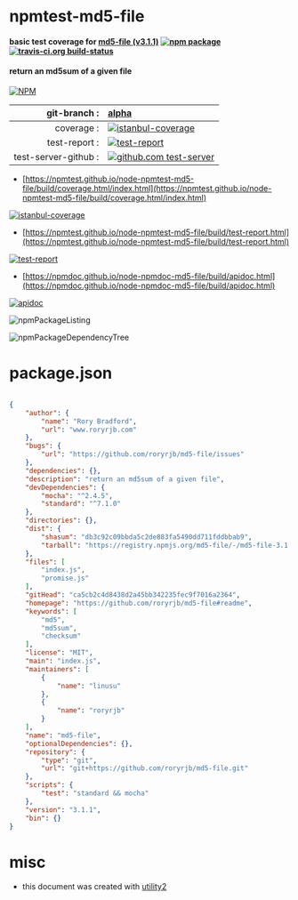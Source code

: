 # npmtest-md5-file

#### basic test coverage for  [md5-file (v3.1.1)](https://github.com/roryrjb/md5-file#readme)  [![npm package](https://img.shields.io/npm/v/npmtest-md5-file.svg?style=flat-square)](https://www.npmjs.org/package/npmtest-md5-file) [![travis-ci.org build-status](https://api.travis-ci.org/npmtest/node-npmtest-md5-file.svg)](https://travis-ci.org/npmtest/node-npmtest-md5-file)

#### return an md5sum of a given file

[![NPM](https://nodei.co/npm/md5-file.png?downloads=true&downloadRank=true&stars=true)](https://www.npmjs.com/package/md5-file)

| git-branch : | [alpha](https://github.com/npmtest/node-npmtest-md5-file/tree/alpha)|
|--:|:--|
| coverage : | [![istanbul-coverage](https://npmtest.github.io/node-npmtest-md5-file/build/coverage.badge.svg)](https://npmtest.github.io/node-npmtest-md5-file/build/coverage.html/index.html)|
| test-report : | [![test-report](https://npmtest.github.io/node-npmtest-md5-file/build/test-report.badge.svg)](https://npmtest.github.io/node-npmtest-md5-file/build/test-report.html)|
| test-server-github : | [![github.com test-server](https://npmtest.github.io/node-npmtest-md5-file/GitHub-Mark-32px.png)](https://npmtest.github.io/node-npmtest-md5-file/build/app/index.html) | | build-artifacts : | [![build-artifacts](https://npmtest.github.io/node-npmtest-md5-file/glyphicons_144_folder_open.png)](https://github.com/npmtest/node-npmtest-md5-file/tree/gh-pages/build)|

- [https://npmtest.github.io/node-npmtest-md5-file/build/coverage.html/index.html](https://npmtest.github.io/node-npmtest-md5-file/build/coverage.html/index.html)

[![istanbul-coverage](https://npmtest.github.io/node-npmtest-md5-file/build/screenCapture.buildCi.browser.%252Ftmp%252Fbuild%252Fcoverage.lib.html.png)](https://npmtest.github.io/node-npmtest-md5-file/build/coverage.html/index.html)

- [https://npmtest.github.io/node-npmtest-md5-file/build/test-report.html](https://npmtest.github.io/node-npmtest-md5-file/build/test-report.html)

[![test-report](https://npmtest.github.io/node-npmtest-md5-file/build/screenCapture.buildCi.browser.%252Ftmp%252Fbuild%252Ftest-report.html.png)](https://npmtest.github.io/node-npmtest-md5-file/build/test-report.html)

- [https://npmdoc.github.io/node-npmdoc-md5-file/build/apidoc.html](https://npmdoc.github.io/node-npmdoc-md5-file/build/apidoc.html)

[![apidoc](https://npmdoc.github.io/node-npmdoc-md5-file/build/screenCapture.buildCi.browser.%252Ftmp%252Fbuild%252Fapidoc.html.png)](https://npmdoc.github.io/node-npmdoc-md5-file/build/apidoc.html)

![npmPackageListing](https://npmtest.github.io/node-npmtest-md5-file/build/screenCapture.npmPackageListing.svg)

![npmPackageDependencyTree](https://npmtest.github.io/node-npmtest-md5-file/build/screenCapture.npmPackageDependencyTree.svg)



# package.json

```json

{
    "author": {
        "name": "Rory Bradford",
        "url": "www.roryrjb.com"
    },
    "bugs": {
        "url": "https://github.com/roryrjb/md5-file/issues"
    },
    "dependencies": {},
    "description": "return an md5sum of a given file",
    "devDependencies": {
        "mocha": "^2.4.5",
        "standard": "^7.1.0"
    },
    "directories": {},
    "dist": {
        "shasum": "db3c92c09bbda5c2de883fa5490dd711fddbbab9",
        "tarball": "https://registry.npmjs.org/md5-file/-/md5-file-3.1.1.tgz"
    },
    "files": [
        "index.js",
        "promise.js"
    ],
    "gitHead": "ca5cb2c4d8438d2a45bb342235fec9f7016a2364",
    "homepage": "https://github.com/roryrjb/md5-file#readme",
    "keywords": [
        "md5",
        "md5sum",
        "checksum"
    ],
    "license": "MIT",
    "main": "index.js",
    "maintainers": [
        {
            "name": "linusu"
        },
        {
            "name": "roryrjb"
        }
    ],
    "name": "md5-file",
    "optionalDependencies": {},
    "repository": {
        "type": "git",
        "url": "git+https://github.com/roryrjb/md5-file.git"
    },
    "scripts": {
        "test": "standard && mocha"
    },
    "version": "3.1.1",
    "bin": {}
}
```



# misc
- this document was created with [utility2](https://github.com/kaizhu256/node-utility2)
